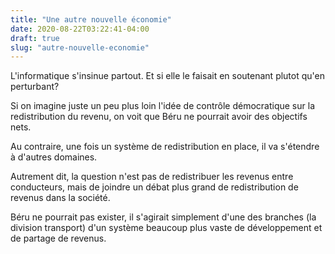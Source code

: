 ```yaml
---
title: "Une autre nouvelle économie"
date: 2020-08-22T03:22:41-04:00
draft: true
slug: "autre-nouvelle-economie"
---
```


L'informatique s'insinue partout. Et si elle le faisait en soutenant plutot qu'en perturbant?
<!--more-->


Si on imagine juste un peu plus loin l'idée de contrôle démocratique sur la redistribution du revenu,
on voit que Béru ne pourrait avoir des objectifs nets.

Au contraire, une fois un système de redistribution en place, il va s'étendre à d'autres domaines.

Autrement dit, la question n'est pas de redistribuer les revenus entre conducteurs, mais de joindre un débat plus grand de redistribution de revenus dans la société.

Béru ne pourrait pas exister, il s'agirait simplement d'une des branches (la division transport) d'un système beaucoup plus vaste de développement et de partage de revenus.

